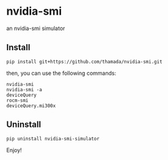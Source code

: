 # nvidia-smi

an nvidia-smi simulator


## Install

```
pip install git+https://github.com/thamada/nvidia-smi.git
```

then, you can use the following commands:

```
nvidia-smi
nvidia-smi -a
deviceQuery
rocm-smi
deviceQuery.mi300x
```


## Uninstall

```
pip uninstall nvidia-smi-simulator
```

Enjoy!
